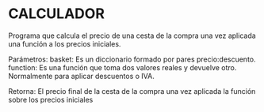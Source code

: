 # CALCULADOR 

Programa que calcula el precio de una cesta de la compra una vez aplicada una función a los precios iniciales.
    
Parámetros:
        basket: Es un diccionario formado por pares precio:descuento.
        function: Es una función que toma dos valores reales y devuelve otro. Normalmente para aplicar descuentos o IVA.

Retorna:
        El precio final de la cesta de la compra una vez aplicada la función sobre los precios iniciales